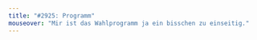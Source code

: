 ```yaml
---
title: "#2925: Programm"
mouseover: "Mir ist das Wahlprogramm ja ein bisschen zu einseitig."
---
```


